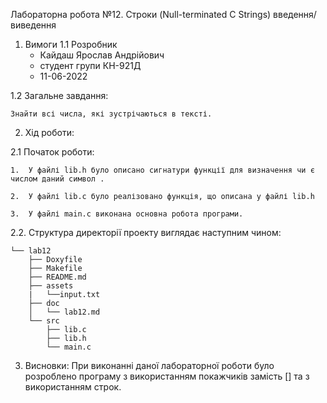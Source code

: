 Лабораторна робота №12. Строки (Null-terminated C Strings)
введення/виведення
1. Вимоги
1.1 Розробник
	- Кайдаш Ярослав Андрійович
	- студент групи КН-921Д
	- 11-06-2022

1.2 Загальне завдання:

	Знайти всі числа, які зустрічаються в тексті.

2. Хід роботи:

2.1 Початок роботи:

	1.	У файлі lib.h було описано сигнатури функції для визначення чи є числом даний символ .

	2.	У файлі lib.c було реалізовано функція, що описана у файлі lib.h

	3.	У файлі main.c виконана основна робота програми.
		

2.2. Структура директорії проекту виглядає наступним чином:

	└── lab12
		├── Doxyfile
		├── Makefile
		├── README.md
		├── assets
		|	└──input.txt
		├── doc
		│ 	└── lab12.md
		└── src
			├── lib.c
			├── lib.h
			└── main.c

3. Висновки:
			При виконанні даної лабораторної роботи було розроблено програму з використанням покажчиків замість [] та з використанням строк.
